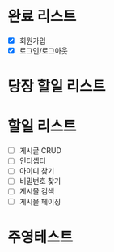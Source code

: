 # 완료 리스트
 - [x] 회원가입
 - [x] 로그인/로그아웃

# 당장 할일 리스트

# 할일 리스트
 - [ ] 게시글 CRUD
 - [ ] 인터셉터
 - [ ] 아이디 찾기
 - [ ] 비밀번호 찾기
 - [ ] 게시물 검색
 - [ ] 게시물 페이징
 
 # 주영테스트
